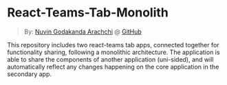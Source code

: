# React-Teams-Tab-Monolith
> By: [Nuvin Godakanda Arachchi](https://nuvinga.github.io) @ [GitHub](https://github.com/nuvinga)

This repository includes two react-teams tab apps, connected together for functionality sharing, following a monolithic architecture. 
The application is able to share the components of another application (uni-sided), and will automatically reflect any changes happening on the 
core application in the secondary app.
